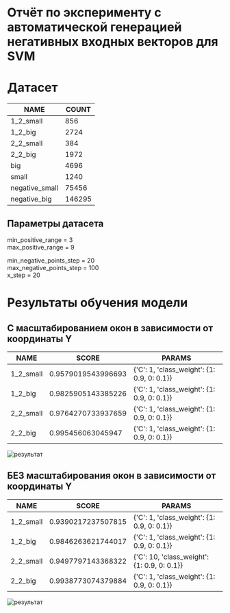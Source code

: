 # Отчёт по эксперименту с автоматической генерацией негативных входных векторов для SVM  

# Датасет  
| NAME  | COUNT |
| ------------- | ------------- |
|1_2_small|856|
|1_2_big|2724|
|2_2_small|384|
|2_2_big|1972|
|big|4696|
|small|1240|
|negative_small|75456|
|negative_big|146295|

## Параметры датасета  
min_positive_range = 3  
max_positive_range = 9

min_negative_points_step = 20  
max_negative_points_step = 100  
x_step = 20

# Результаты обучения модели  

## С масштабированием окон в зависимости от координаты Y
| NAME  | SCORE | PARAMS |
| ------------- | ------------- | ------------- |
|1_2_small|0.9579019543996693|{'C': 1, 'class_weight': {1: 0.9, 0: 0.1}}|
|1_2_big|0.9825905143385226|{'C': 1, 'class_weight': {1: 0.9, 0: 0.1}}|
|2_2_small|0.9764270733937659|{'C': 1, 'class_weight': {1: 0.9, 0: 0.1}}|
|2_2_big|0.995456063045947|{'C': 1, 'class_weight': {1: 0.9, 0: 0.1}}|

![результат](predicted_image_resize.png)  

## БЕЗ масштабирования окон в зависимости от координаты Y  

| NAME  | SCORE | PARAMS |
| ------------- | ------------- | ------------- |
|1_2_small|0.9390217237507815|{'C': 1, 'class_weight': {1: 0.9, 0: 0.1}}|
|1_2_big|0.9846263621744017|{'C': 1, 'class_weight': {1: 0.9, 0: 0.1}}|
|2_2_small|0.9497797143368322|{'C': 10, 'class_weight': {1: 0.9, 0: 0.1}}|
|2_2_big|0.9938773074379884|{'C': 1, 'class_weight': {1: 0.9, 0: 0.1}}|

![результат](predicted_image_not_resize.png)  

